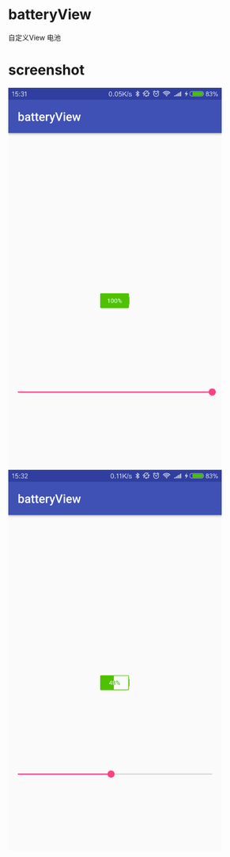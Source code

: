 # batteryView
自定义View 电池

# screenshot
<img src="https://github.com/dxsdyhm/batteryView/blob/master/screenshot/device-2018-04-28-153206.png" width = "432" height = "768" alt="图片名称"/><img src="https://github.com/dxsdyhm/batteryView/blob/master/screenshot/device-2018-04-28-153235.png" width = "432" height = "768" alt="图片名称"/>
